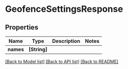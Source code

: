 # GeofenceSettingsResponse

## Properties
Name | Type | Description | Notes
------------ | ------------- | ------------- | -------------
**names** | **[String]** |  | 

[[Back to Model list]](../README.md#documentation-for-models) [[Back to API list]](../README.md#documentation-for-api-endpoints) [[Back to README]](../README.md)



